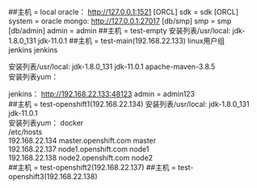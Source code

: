 ##主机 = local
    oracle：  http://127.0.0.1:1521     [ORCL] sdk = sdk      [ORCL] system = oracle
    mongo:    http://127.0.0.1:27017    [db/smp] smp  = smp   [db/admin] admin = admin
##主机 = test-empty
    安装列表/usr/local:     jdk-1.8.0_131    jdk-11.0.1
##主机 = test-main(192.168.22.133)
linux用户组 <br/>
jenkins  jenkins <br/>

安装列表/usr/local:     jdk-1.8.0_131    jdk-11.0.1     apache-maven-3.8.5 <br/>
安装列表yum： <br/>

jenkins：    http://192.168.22.133:48123     admin = admin123 <br/>
##主机 = test-openshift1(192.168.22.134)
安装列表/usr/local:     jdk-1.8.0_131    jdk-11.0.1 <br/>
安装列表yum： docker <br/>
/etc/hosts <br/>
192.168.22.134 master.openshift.com master <br/>
192.168.22.137 node1.openshift.com node1 <br/>
192.168.22.138 node2.openshift.com node2 <br/>
##主机 = test-openshift2(192.168.22.137)
##主机 = test-openshift3(192.168.22.138)